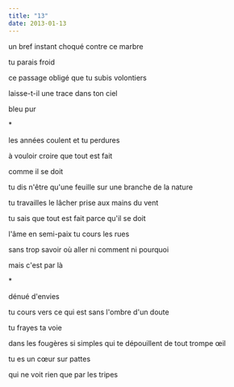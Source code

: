 ```yaml
---
title: "13"
date: 2013-01-13
---
```


un bref instant
choqué contre ce marbre

tu parais froid

ce passage obligé
que tu subis volontiers

laisse-t-il une trace
dans ton ciel

bleu pur

\*

les années coulent
et tu perdures

à vouloir croire
que tout est fait

comme il se doit

tu dis n'être qu'une feuille sur une branche de la nature

tu travailles le lâcher prise
aux mains du vent

tu sais que tout est fait
parce qu'il se doit

l'âme en semi-paix
tu cours les rues

sans trop savoir où aller
ni comment ni pourquoi

mais c'est par là

\*

dénué d'envies

tu cours vers ce qui est
sans l'ombre d'un doute

tu frayes ta voie

dans les fougères si simples
qui te dépouillent de tout trompe œil

tu es un cœur sur pattes

qui ne voit rien que par les tripes
